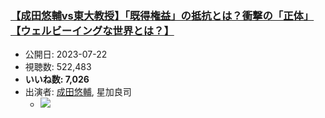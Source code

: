 ### [【成田悠輔vs東大教授】「既得権益」の抵抗とは？衝撃の「正体」【ウェルビーイングな世界とは？】](https://www.youtube.com/watch?v=n8lGgpxa4Gg)
-   公開日: 2023-07-22
-   視聴数: 522,483
-   **いいね数: 7,026**
-   出演者: [成田悠輔](/rehacq_fan/people/成田悠輔 "wikilink"), 星加良司
    - [![](https://img.youtube.com/vi/n8lGgpxa4Gg/hqdefault.jpg)](https://www.youtube.com/watch?v=n8lGgpxa4Gg)
